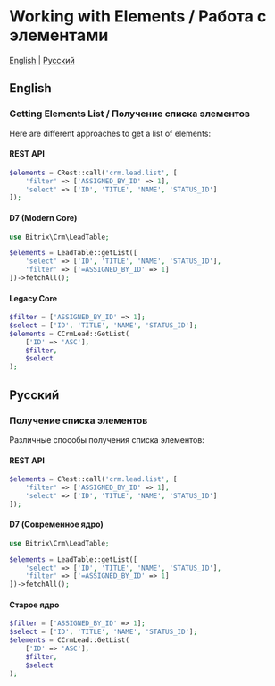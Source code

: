 # Working with Elements / Работа с элементами

[English](#english) | [Русский](#russian)

## English

### Getting Elements List / Получение списка элементов

Here are different approaches to get a list of elements:

#### REST API
```php
$elements = CRest::call('crm.lead.list', [
    'filter' => ['ASSIGNED_BY_ID' => 1],
    'select' => ['ID', 'TITLE', 'NAME', 'STATUS_ID']
]);
```

#### D7 (Modern Core)
```php
use Bitrix\Crm\LeadTable;

$elements = LeadTable::getList([
    'select' => ['ID', 'TITLE', 'NAME', 'STATUS_ID'],
    'filter' => ['=ASSIGNED_BY_ID' => 1]
])->fetchAll();
```

#### Legacy Core
```php
$filter = ['ASSIGNED_BY_ID' => 1];
$select = ['ID', 'TITLE', 'NAME', 'STATUS_ID'];
$elements = CCrmLead::GetList(
    ['ID' => 'ASC'],
    $filter,
    $select
);
```

## Русский

### Получение списка элементов

Различные способы получения списка элементов:

#### REST API
```php
$elements = CRest::call('crm.lead.list', [
    'filter' => ['ASSIGNED_BY_ID' => 1],
    'select' => ['ID', 'TITLE', 'NAME', 'STATUS_ID']
]);
```

#### D7 (Современное ядро)
```php
use Bitrix\Crm\LeadTable;

$elements = LeadTable::getList([
    'select' => ['ID', 'TITLE', 'NAME', 'STATUS_ID'],
    'filter' => ['=ASSIGNED_BY_ID' => 1]
])->fetchAll();
```

#### Старое ядро
```php
$filter = ['ASSIGNED_BY_ID' => 1];
$select = ['ID', 'TITLE', 'NAME', 'STATUS_ID'];
$elements = CCrmLead::GetList(
    ['ID' => 'ASC'],
    $filter,
    $select
);
``` 